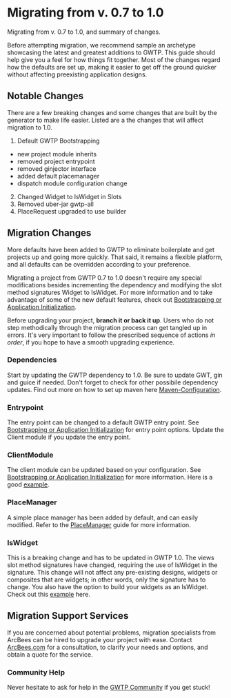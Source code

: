 # Migrating from v. 0.7 to 1.0

Migrating from v. 0.7 to 1.0, and summary of changes.

Before attempting migration, we recommend sample an archetype showcasing the latest and greatest additions to GWTP. This guide should help give you a feel for how things fit together. Most of the changes regard how the defaults are set up, making it easier to get off the ground quicker without affecting preexisting application designs.

## Notable Changes
There are a few breaking changes and some changes that are built by the generator to make life easier. Listed are a the changes that will affect migration to 1.0.

1. Default GWTP Bootstrapping
 - new project module inherits
 - removed project entrypoint
 - removed ginjector interface
 - added default placemanager
 - dispatch module configuration change
2. Changed Widget to IsWidget in Slots
3. Removed uber-jar gwtp-all
4. PlaceRequest upgraded to use builder

## Migration Changes
More defaults have been added to GWTP to eliminate boilerplate and get projects up and going more quickly. That said, it remains a flexible platform, and all defaults can be overridden according to your preference.

Migrating a project from GWTP 0.7 to 1.0 doesn't require any special modifications besides incrementing the
dependency and modifying the slot method signatures Widget to IsWidget. For more information and to take advantage of
 some of the new default features, check out [Bootstrapping or Application Initialization][boot].

Before upgrading your project, **branch it or back it up**. Users who do not step methodically through the migration process can get tangled up in errors. It's very important to follow the prescribed sequence of actions *in order*, if you hope to have a smooth upgrading experience.

### Dependencies
Start by updating the GWTP dependency to 1.0. Be sure to update GWT, gin and guice if needed. Don't forget to check
for other possibile dependency updates. Find out more on how to set up maven here [Maven-Configuration][mc].

### Entrypoint
The entry point can be changed to a default GWTP entry point. See [Bootstrapping or Application Initialization][boot]
for entry point options. Update the Client module if you update the entry point.

### ClientModule
The client module can be updated based on your configuration. See [Bootstrapping or Application Initialization][boot]
 for more information. Here is a good [example](https://github.com/ArcBees/ArcBees-tools/blob/master/archetypes/gwtp-basic/src/main/java/com/arcbees/project/client/gin/ClientModule.java).

### PlaceManager
A simple place manager has been added by default, and can easily modified. Refer to the [PlaceManager][pm] guide for
more information.

### IsWidget
This is a breaking change and has to be updated in GWTP 1.0. The views slot method signatures have changed, requiring the use of IsWidget in the signature. This change will not affect any pre-existing designs, widgets or composites that are widgets; in other words, only the signature has to change. You also have the option to build your widgets as an IsWidget. Check out this [example](https://github.com/ArcBees/ArcBees-tools/blob/master/archetypes/gwtp-appengine-objectify/src/main/java/com/arcbees/project/client/application/ApplicationView.java#L43) here.

## Migration Support Services
If you are concerned about potential problems, migration specialists from ArcBees can be hired to upgrade your project with ease. Contact [ArcBees.com](http://arcbees.com) for a consultation, to clarify your needs and options, and obtain a quote for the service.

### Community Help
Never hesitate to ask for help in the [GWTP Community](https://plus.google.com/communities/113139554133824081251) if you get stuck!

[boot]: gwtp/basicfeatures/Bootstrapping-or-Application-Initialization.html "Bootstrapping or Application Initialization"
[mc]: gwtp/resources/index.html "Maven Configuration"
[pm]: gwtp/features/PlaceManager.html "PlaceManager"
